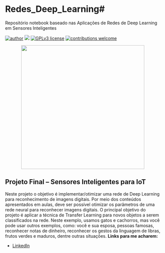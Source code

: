# Redes_Deep_Learning# 
Repositório notebook baseado nas Aplicações de Redes de Deep Learning em Sensores Inteligentes

[![author](https://img.shields.io/badge/author-IsaacFernandesMendes-red.svg)](https://www.linkedin.com/in/rafael-n-duarte/) [![](https://img.shields.io/badge/python-3.7+-blue.svg)](https://www.python.org/downloads/release/python-365/) [![GPLv3 license](https://img.shields.io/badge/License-GPLv3-blue.svg)](http://perso.crans.org/besson/LICENSE.html) [![contributions welcome](https://img.shields.io/badge/contributions-welcome-brightgreen.svg?style=flat)](https://github.com/rafaelnduarte/portfolio/issues)

<p align="center">
   <img src="https://img.freepik.com/fotos-gratis/renderizacao-3d-de-um-banner-com-design-de-baixo-poli-de-comunicacao-de-rede_1048-13013.jpg?w=1380&t=st=1680459484~exp=1680460084~hmac=9404d9b67ae9a9599715dd56586493330f4428f1835b1f08bd9dcaa3d6462c11"height=400px >
</p>

## Projeto Final – Sensores Inteligentes para IoT

Neste projeto o objetivo é implementar/otimizar uma rede de Deep Learning para reconhecimento de imagens digitais. Por meio dos conteúdos apresentados em aulas, deve ser possível otimizar os parâmetros de uma rede neural para reconhecer imagens digitais.
O principal objetivo do projeto é aplicar a técnica de Transfer Learning para novos objetos a serem classificados na rede. Neste exemplo, usamos gatos e cachorros, mas você pode usar outros exemplos, como: você e sua esposa, pessoas famosas, reconhecer notas de dinheiro, reconhecer os gestos da linguagem de libras, frutos verdes e maduros, dentre outras situações.
**Links para me acharem:**

* [LinkedIn](https://www.linkedin.com/in/isaacfernandesmendes)
